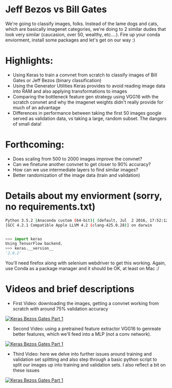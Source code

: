 # Jeff Bezos vs Bill Gates

We're going to classify images, folks. Instead of the lame dogs and cats, which are basically imagenet categories, we're doing to 2 similar dudes that look very similar (caucasion, over 50, wealthy, etc....). Fire up your conda enviorment, install some packages and let's get on our way :)


# Highlights:
- Using Keras to train a convnet from scratch to classify images of Bill Gates or Jeff Bezos (binary classification)
- Using the Generator Utilities Keras provides to avoid reading image data into RAM and also applying transformations to images
- Comparing the bottleneck feature gen strategy using VGG16 with the scratch convnet and why the imagenet weights didn't really provide for much of an advantage
- Differences in performance between taking the first 50 images google served as validation data, vs taking a large, random subset. The dangers of small data!

# Forthcoming:
- Does scaling from 500 to 2000 images improve the convnet?
- Can we finetune another convnet to get closer to 90% accuracy?
- How can we use intermediate layers to find similar images?
- Better randomization of the image data (train and validation)

# Details about my enviorment (sorry, no requirements.txt)


```bash
Python 3.5.2 |Anaconda custom (64-bit)| (default, Jul  2 2016, 17:52:12) 
[GCC 4.2.1 Compatible Apple LLVM 4.2 (clang-425.0.28)] on darwin
```

```python

>>> import keras
Using TensorFlow backend.
>>> keras.__version__
'2.0.2'

```

You'll need firefox along with selenium webdriver to get this working. Again, use Conda as a package manager and it should be OK, at least on Mac :/

# Videos and brief descriptions

- First Video: downloading the images, getting a convnet working from scratch with around 75% validation accuracy

[![Keras Bezos Gates Part 1](https://img.youtube.com/vi/O3hffX-jC98/0.jpg)](https://www.youtube.com/watch?v=O3hffX-jC98)

- Second Video: using a pretrained feature extractor VGG16 to genreate better features, which we'll feed into a MLP (not a conv network). 

[![Keras Bezos Gates Part 1](https://img.youtube.com/vi/3yxXGWnSaJI/0.jpg)](https://www.youtube.com/watch?v=3yxXGWnSaJI)


- Third Video: here we delve into further issues around training and validation set splitting and also step through a basic python script to split our images up into training and validation sets. I also reflect a bit on these issues

[![Keras Bezos Gates Part 1](https://img.youtube.com/vi/er5Z4p9W29U/0.jpg)](https://www.youtube.com/watch?v=er5Z4p9W29U)
